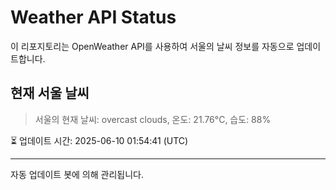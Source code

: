
# Weather API Status

이 리포지토리는 OpenWeather API를 사용하여 서울의 날씨 정보를 자동으로 업데이트합니다.

## 현재 서울 날씨
> 서울의 현재 날씨: overcast clouds, 온도: 21.76°C, 습도: 88%

⏳ 업데이트 시간: 2025-06-10 01:54:41 (UTC)

---
자동 업데이트 봇에 의해 관리됩니다.
